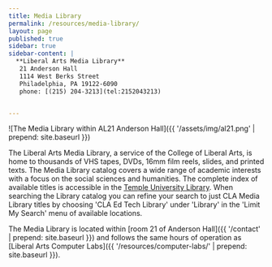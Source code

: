 ```yaml
---
title: Media Library
permalink: /resources/media-library/
layout: page
published: true
sidebar: true
sidebar-content: |
  **Liberal Arts Media Library**  
   21 Anderson Hall  
   1114 West Berks Street  
   Philadelphia, PA 19122-6090  
   phone: [(215) 204-3213](tel:2152043213)  


---
```


![The Media Library within AL21 Anderson Hall]({{ '/assets/img/al21.png' | prepend: site.baseurl }})

The Liberal Arts Media Library, a service of the College of Liberal Arts, is home to thousands of VHS tapes, DVDs, 16mm film reels, slides, and printed texts. The Media Library catalog covers a wide range of academic interests with a focus on the social sciences and humanities. The complete index of available titles is accessible in the [Temple University Library](https://library.temple.edu/). When searching the Library catalog you can refine your search to just CLA Media Library titles by choosing 'CLA Ed Tech Library' under 'Library' in the 'Limit My Search' menu of available locations.

The Media Library is located within [room 21 of Anderson Hall]({{ '/contact' | prepend: site.baseurl }}) and follows the same hours of operation as [Liberal Arts Computer Labs]({{ '/resources/computer-labs/' | prepend: site.baseurl }}).
